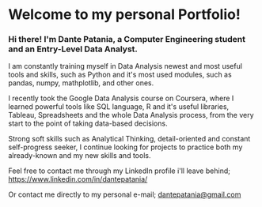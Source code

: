 # Welcome to my personal Portfolio!

### Hi there! I'm Dante Patania, a Computer Engineering student and an Entry-Level Data Analyst.

I am constantly training myself in Data Analysis newest and most useful tools and skills, such as Python and it's most used modules, such as pandas, numpy, mathplotlib, and other ones. 

I recently took the Google Data Analysis course on Coursera, where I learned powerful tools like SQL language, R and it's useful libraries, Tableau, Spreadsheets and the whole Data Analysis process, from the very start to the point of taking data-based decisions. 

Strong soft skills such as Analytical Thinking, detail-oriented and constant self-progress seeker, I continue looking for projects to practice both my already-known and my new skills and tools.

Feel free to contact me through my LinkedIn profile i'll leave behind;
https://www.linkedin.com/in/dantepatania/

Or contact me directly to my personal e-mail; dantepatania@gmail.com


<!--
**dantepatania/dantepatania** is a ✨ _special_ ✨ repository because its `README.md` (this file) appears on your GitHub profile.

Here are some ideas to get you started:

- 🔭 I’m currently working on ...
- 🌱 I’m currently learning ...
- 👯 I’m looking to collaborate on ...
- 🤔 I’m looking for help with ...
- 💬 Ask me about ...
- 📫 How to reach me: ...
- 😄 Pronouns: ...
- ⚡ Fun fact: ...
-->
